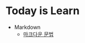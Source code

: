 # Today is Learn


- Markdown
  - [마크다운 문법](https://github.com/juuunobae/TIL/blob/main/Markdown/Markdown.md)
